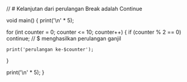 // # Kelanjutan dari perulangan Break adalah Continue

void main() {
  print('\n' * 5);

  for (int counter = 0; counter <= 10; counter++) {
    if (counter % 2 == 0) continue; // $ menghasilkan perulangan ganjil

    print('perulangan ke-$counter');
  }

  print('\n' * 5);
}
